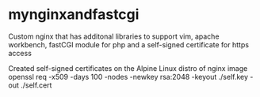 # mynginxandfastcgi

Custom nginx that has additonal libraries to support vim, apache workbench, fastCGI module for php and a self-signed certificate for https access

Created self-signed certificates on the Alpine Linux distro of nginx image 
openssl req -x509 -days 100 -nodes -newkey rsa:2048 -keyout ./self.key -out ./self.cert


